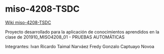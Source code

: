# miso-4208-TSDC


[Wiki miso-4208-TSDC](https://github.com/ir-taimal10/miso-4208-TSDC/wiki)


Proyecto desarrollado para la aplicación de conocimientos aprendidos en la clase de 201910_MISO4208_01 - PRUEBAS AUTOMÁTICAS

Integrantes:
Ivan Ricardo Taimal Narváez
Fredy Gonzalo Captuayo Novoa
